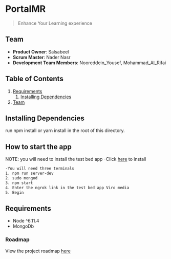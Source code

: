 # PortalMR

> Enhance Your Learning experience

## Team

  - __Product Owner__: Salsabeel
  - __Scrum Master__: Nader Nasr
  - __Development Team Members__: Nooreddein_Yousef, Mohammad_Al_Rifai

## Table of Contents

1. [Requirements](#requirements)
    1. [Installing Dependencies](#installing-dependencies)
1. [Team](#team)

## Installing Dependencies
run npm install or yarn install in the root of this directory.
## How to start the app

NOTE: you will need to install the test bed app
-Click [here](https://play.google.com/store/apps/details?id=com.viromedia.viromedia) to install

```sh
-You will need three terminals
1. npm run server-dev
2. sudo mongod
3. npm start
4. Enter the ngrok link in the test bed app Viro media
5. Begin
```

## Requirements

- Node ^6.11.4
- MongoDb

### Roadmap

View the project roadmap [here](https://waffle.io/GettCreative/Portal)
